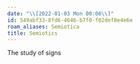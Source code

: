 ```yaml
---
date: "\\[2022-01-03 Mon 00:06\\]"
id: 549abf33-8fd6-4646-b7f0-f02def8e4e6e
roam_aliases: Semiotica
title: Semiotics
---
```


The study of signs
